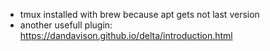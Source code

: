 - tmux installed with brew because apt gets not last version
- another usefull plugin: https://dandavison.github.io/delta/introduction.html
